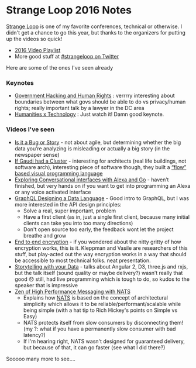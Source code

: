 # Strange Loop 2016 Notes

[Strange Loop](http://www.thestrangeloop.com/) is one of my favorite conferences, technical or otherwise. I didn't get a chance to go this year, but thanks to the organizers for putting up the videos so quick!

- [2016 Video Playlist](https://www.youtube.com/playlist?list=PLcGKfGEEONaDvuLDFFKRfzbsaBuVVXdYa)
- More good stuff at [#strangeloop on Twitter](https://twitter.com/hashtag/strangeloop)

Here are some of the ones I've seen already

### Keynotes
- [Government Hacking and Human Rights](https://www.youtube.com/watch?v=C4rT0lgJr6U&list=PLcGKfGEEONaDvuLDFFKRfzbsaBuVVXdYa) : verrrry interesting about boundaries between what govs should be able to do vs privacy/human rights; really important talk by a lawyer in the DC area
- [Humanities x Technology](https://www.youtube.com/watch?v=fNe1i7nVbXI&list=PLcGKfGEEONaDvuLDFFKRfzbsaBuVVXdYa&index=32) : Just watch it! Damn good keynote.

### Videos I've seen

- [Is it a Bug or Story](https://www.youtube.com/watch?v=sMy4L-J6fFs&list=PLcGKfGEEONaDvuLDFFKRfzbsaBuVVXdYa) - not about agile, but determining whether the big data you’re analyzing is misleading or actually a big story (in the newspaper sense)
- [If Gaudi had a Cluster](https://www.youtube.com/watch?v=6WpZV1cBI2g&list=PLcGKfGEEONaDvuLDFFKRfzbsaBuVVXdYa&index=13) - interesting for architects (real life buildings, not software arch), interesting piece of software though, they built a [“flow” based visual programming language](https://en.wikipedia.org/wiki/Flow-based_programming)
- [Exploring Conversational interfaces with Alexa and Go](https://www.youtube.com/watch?v=pDdE3PKy6mo&list=PLcGKfGEEONaDvuLDFFKRfzbsaBuVVXdYa&index=21) - haven’t finished, but very hands on if you want to get into programming an Alexa or any voice activated interface
- [GraphQL Designing a Data Language](https://www.youtube.com/watch?v=Oh5oC98ztvI&list=PLcGKfGEEONaDvuLDFFKRfzbsaBuVVXdYa&index=34) - Good intro to GraphQL, but I was more interested in the API design principles:
  - Solve a real, super important, problem
  - Have a first client (as in, just a single first client, because many initial clients can take you into too many directions)
  - Don't open source too early, the feedback wont let the project breathe and grow
- [End to end encryption](https://www.youtube.com/watch?v=oRZoeDRACrY&list=PLcGKfGEEONaDvuLDFFKRfzbsaBuVVXdYa&index=30) - if you wondered about the nitty gritty of how encryption works, this is it. Kleppman and Vasile are researchers of this stuff, but play-acted out the way encryption works in a way that should be accessible to most technical folks. neat presentation.
- [Storytelling with your Data](https://youtu.be/-uwnH9SU89s?list=PLcGKfGEEONaDvuLDFFKRfzbsaBuVVXdYa) - talks about Angular 2, D3, three.js and rxjs, but the talk itself (sound quality or maybe delivery?) wasn’t really that good :disappointed: still, had live programming which is tough to do, so kudos to the speaker that is impressive
- [Zen of High Performance Messaging with NATS](https://www.youtube.com/watch?v=dYrYCt2dTkw&list=WL&index=41z)
  - Explains how [NATS](https://github.com/nats-io/gnatsd) is based on the concept of architectural simplicity which allows it to be reliable/performant/scalable while being simple (with a hat tip to Rich Hickey's points on Simple vs Easy)
  - NATS protects itself from slow consumers by disconnecting them! (my ?: what if you have a permanently slow consumer with bad latency?)
  - If I'm hearing right, NATS wasn't designed for guaranteed delivery, but because of that, it can go faster (see what I did there?)

Sooooo many more to see.... 
